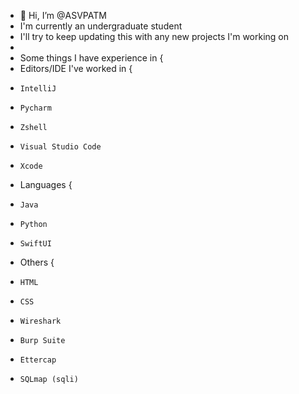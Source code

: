 - 👋 Hi, I’m @ASVPATM
- I'm currently an undergraduate student
- I'll try to keep updating this with any new projects I'm working on
- 
- Some things I have experience in {
-   Editors/IDE I've worked in {
-     IntelliJ
-     Pycharm
-     Zshell
-     Visual Studio Code
-     Xcode
-   Languages {
-     Java
-     Python
-     SwiftUI
-   Others {
-     HTML
-     CSS
-     Wireshark
-     Burp Suite
-     Ettercap
-     SQLmap (sqli)


<!---
ASVPATM/ASVPATM is a ✨ special ✨ repository because its `README.md` (this file) appears on your GitHub profile.
You can click the Preview link to take a look at your changes.
--->
